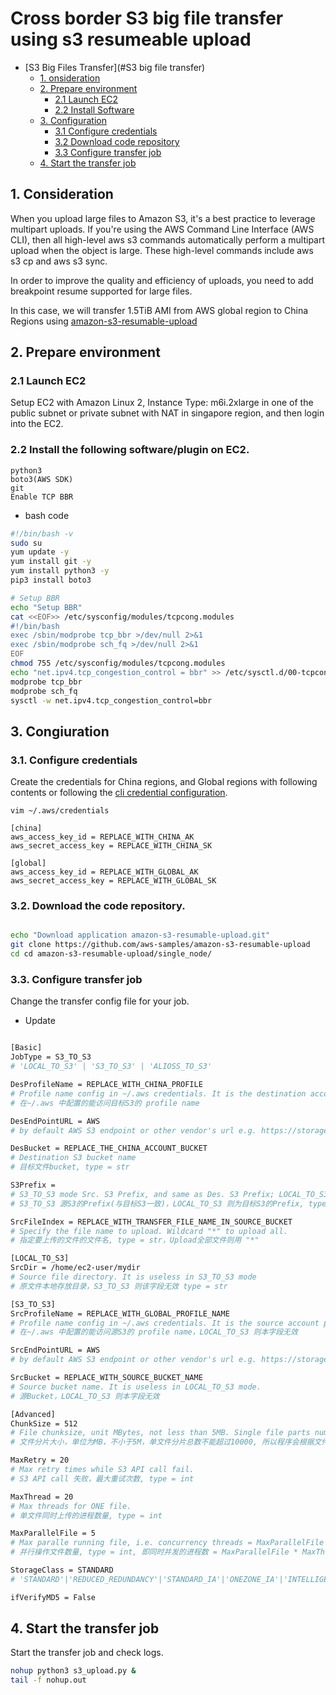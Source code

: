 # Cross border S3 big file transfer using s3 resumeable upload
- [S3 Big Files Transfer](#S3 big file transfer)
  - [1. onsideration](#consideration)
  - [2. Prepare environment](#prepare-environment)
    - [2.1 Launch EC2](#21-launch-ec2)
    - [2.2 Install Software](#22-install-the-following-softwareplugin-on-ec2)
  - [3. Configuration](#3-congiuration)
    - [3.1 Configure credentials](#31-configure-credentials)
    - [3.2 Download code repository](#32-download-the-code-repository)
    - [3.3 Configure transfer job](#33-change-the-transfer-config-file-for-your-job)
  - [4. Start the transfer job](#4-start-the-transfer-job)
## 1. Consideration
When you upload large files to Amazon S3, it's a best practice to leverage multipart uploads. If you're using the AWS Command Line Interface (AWS CLI), then all high-level aws s3 commands automatically perform a multipart upload when the object is large. These high-level commands include aws s3 cp and aws s3 sync.

In order to improve the quality and efficiency of uploads, you need to add breakpoint resume supported for large files.

In this case, we will transfer 1.5TiB AMI from AWS global region to China Regions using [amazon-s3-resumable-upload](https://github.com/aws-samples/amazon-s3-resumable-upload/blob/master/single_node)

## 2. Prepare environment
### 2.1 Launch EC2
Setup EC2 with Amazon Linux 2, Instance Type: m6i.2xlarge in one of the public subnet or private subnet with NAT in singapore region, and then login into the EC2.

### 2.2 Install the following software/plugin on EC2.
    python3
    boto3(AWS SDK)
    git
    Enable TCP BBR
- bash code
```bash
#!/bin/bash -v
sudo su
yum update -y
yum install git -y
yum install python3 -y
pip3 install boto3

# Setup BBR
echo "Setup BBR"
cat <<EOF>> /etc/sysconfig/modules/tcpcong.modules
#!/bin/bash
exec /sbin/modprobe tcp_bbr >/dev/null 2>&1
exec /sbin/modprobe sch_fq >/dev/null 2>&1
EOF
chmod 755 /etc/sysconfig/modules/tcpcong.modules
echo "net.ipv4.tcp_congestion_control = bbr" >> /etc/sysctl.d/00-tcpcong.conf
modprobe tcp_bbr
modprobe sch_fq
sysctl -w net.ipv4.tcp_congestion_control=bbr

```

## 3. Congiuration
### 3.1. Configure credentials
Create the credentials for China regions, and Global regions with following contents or following the [cli credential configuration](https://docs.aws.amazon.com/cli/latest/reference/configure/index.html).
```
vim ~/.aws/credentials
```

```
[china]
aws_access_key_id = REPLACE_WITH_CHINA_AK
aws_secret_access_key = REPLACE_WITH_CHINA_SK

[global]
aws_access_key_id = REPLACE_WITH_GLOBAL_AK
aws_secret_access_key = REPLACE_WITH_GLOBAL_SK
```

### 3.2. Download the code repository.
```bash

echo "Download application amazon-s3-resumable-upload.git"
git clone https://github.com/aws-samples/amazon-s3-resumable-upload
cd cd amazon-s3-resumable-upload/single_node/
```

### 3.3. Configure transfer job
Change the transfer config file for your job.
- Update 
```bash

[Basic]
JobType = S3_TO_S3
# 'LOCAL_TO_S3' | 'S3_TO_S3' | 'ALIOSS_TO_S3'

DesProfileName = REPLACE_WITH_CHINA_PROFILE
# Profile name config in ~/.aws credentials. It is the destination account profile.
# 在~/.aws 中配置的能访问目标S3的 profile name

DesEndPointURL = AWS
# by default AWS S3 endpoint or other vendor's url e.g. https://storage.googleapis.com

DesBucket = REPLACE_THE_CHINA_ACCOUNT_BUCKET
# Destination S3 bucket name
# 目标文件bucket, type = str

S3Prefix =
# S3_TO_S3 mode Src. S3 Prefix, and same as Des. S3 Prefix; LOCAL_TO_S3 mode, this is Des. S3 Prefix.
# S3_TO_S3 源S3的Prefix(与目标S3一致)，LOCAL_TO_S3 则为目标S3的Prefix, type = str

SrcFileIndex = REPLACE_WITH_TRANSFER_FILE_NAME_IN_SOURCE_BUCKET
# Specify the file name to upload. Wildcard "*" to upload all.
# 指定要上传的文件的文件名, type = str，Upload全部文件则用 "*"

[LOCAL_TO_S3]
SrcDir = /home/ec2-user/mydir
# Source file directory. It is useless in S3_TO_S3 mode
# 原文件本地存放目录，S3_TO_S3 则该字段无效 type = str

[S3_TO_S3]
SrcProfileName = REPLACE_WITH_GLOBAL_PROFILE_NAME
# Profile name config in ~/.aws credentials. It is the source account profile. Useless for LOCAL_TO_S3 mode.
# 在~/.aws 中配置的能访问源S3的 profile name，LOCAL_TO_S3 则本字段无效

SrcEndPointURL = AWS
# by default AWS S3 endpoint or other vendor's url e.g. https://storage.googleapis.com

SrcBucket = REPLACE_WITH_SOURCE_BUCKET_NAME
# Source bucket name. It is useless in LOCAL_TO_S3 mode.
# 源Bucket，LOCAL_TO_S3 则本字段无效

[Advanced]
ChunkSize = 512
# File chunksize, unit MBytes, not less than 5MB. Single file parts number < 10,000, limited by S3 mulitpart upload API. The application will auto change it adapting to file size, you don't need to change it.
# 文件分片大小，单位为MB，不小于5M，单文件分片总数不能超过10000, 所以程序会根据文件大小自动调整该值，你一般无需调整。type = int

MaxRetry = 20
# Max retry times while S3 API call fail.
# S3 API call 失败，最大重试次数, type = int

MaxThread = 20
# Max threads for ONE file.
# 单文件同时上传的进程数量, type = int

MaxParallelFile = 5
# Max paralle running file, i.e. concurrency threads = MaxParallelFile * MaxThread
# 并行操作文件数量, type = int, 即同时并发的进程数 = MaxParallelFile * MaxThread

StorageClass = STANDARD
# 'STANDARD'|'REDUCED_REDUNDANCY'|'STANDARD_IA'|'ONEZONE_IA'|'INTELLIGENT_TIERING'|'GLACIER'|'DEEP_ARCHIVE'

ifVerifyMD5 = False
```

## 4. Start the transfer job
Start the transfer job and check logs.
```bash
nohup python3 s3_upload.py &
tail -f nohup.out
```

